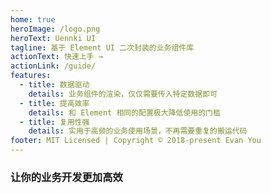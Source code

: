 ```yaml
---
home: true
heroImage: /logo.png
heroText: Uennki UI
tagline: 基于 Element UI 二次封装的业务组件库
actionText: 快速上手 →
actionLink: /guide/
features:
  - title: 数据驱动
    details: 业务组件的渲染，仅仅需要传入特定数据即可
  - title: 提高效率
    details: 和 Element 相同的配置极大降低使用的门槛
  - title: 复用性强
    details: 实用于高频的业务使用场景，不再需要重复的搬运代码
footer: MIT Licensed | Copyright © 2018-present Evan You
---
```


### 让你的业务开发更加高效

